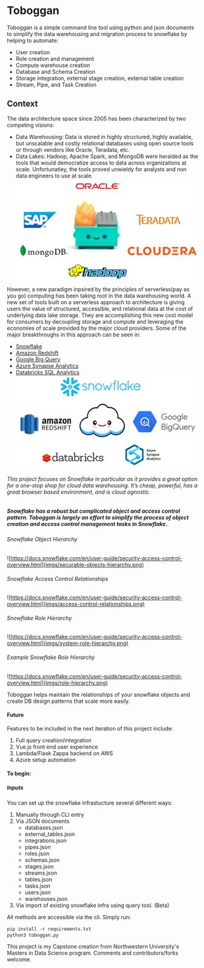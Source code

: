 # Toboggan
Toboggan is a simple command line tool using python and json documents to simplify the data warehousing and migration process to snowflake by helping to automate:
- User creation
- Role creation and management
- Compute warehouse creation
- Database and Schema Creation
- Storage integration, external stage creation, external table creation
- Stream, Pipe, and Task Creation

## Context
The data architecture space since 2005 has been characterized by two competing visions:
- Data Warehousing: Data is stored in highly structured, highly available, but unscalable and costly relational databases using open source tools or through vendors like Oracle, Teradata, etc.
- Data Lakes: Hadoop, Apache Spark, and MongoDB were heralded as the tools that would democratize access to data across organizations at scale. Unfortunatley, the tools proved unwieldy for analysts and non data engineers to use at scale.
![happy_dumpster](imgs/happy_dumpster.png)


However, a new paradigm inpsired by the principles of serverless(pay as you go) computing has been taking root in the data warehousing world. A new set of tools built on a serverless approach to architecture is giving users the value of structured, accessible, and relational data at the cost of underlying data lake storage. They are accomplishing this new cost model for consumers by decoupling storage and compute and leveraging the economies of scale provided by the major cloud providers.
Some of the major breakthroughs in this approach can be seen in:
- [Snowflake](https://www.snowflake.com/)
- [Amazon Redshift](https://aws.amazon.com/redshift/?whats-new-cards.sort-by=item.additionalFields.postDateTime&whats-new-cards.sort-order=desc)
- [Google Big Query](https://cloud.google.com/bigquery)
- [Azure Synapse Analytics](https://azure.microsoft.com/en-us/services/synapse-analytics/)
- [Databricks SQL Analytics](https://databricks.com/product/sql-analytics)
![happy_cloud](imgs/happy_cloud.png)

###### This project focuses on Snowflake in particular as it provides a great option for a one-stop shop for cloud data warehousing. It’s cheap, powerful, has a great browser based environment, and is cloud agnostic.

##### Snowflake has a robust but complicated object and access control pattern. Toboggan is largely an effort to simplify the process of object creation and access control management tasks in Snowflake.

###### Snowflake Object Hierarchy 
![https://docs.snowflake.com/en/user-guide/security-access-control-overview.html](imgs/securable-objects-hierarchy.png)

###### Snowflake Access Control Relationships
![https://docs.snowflake.com/en/user-guide/security-access-control-overview.html](imgs/access-control-relationships.png)

###### Snowflake Role Hierarchy
![https://docs.snowflake.com/en/user-guide/security-access-control-overview.html](imgs/system-role-hierarchy.png)

###### Example Snowflake Role Hierarchy
![https://docs.snowflake.com/en/user-guide/security-access-control-overview.html](imgs/role-hierarchy.png)

Toboggan helps maintain the relationships of your snowflake objects and create DB design patterns that scale more easily.

#### Future
Features to be included in the next iteration of this project include: 
1) Full query creation/integration
2) Vue.js front end user experience
3) Lambda/Flask Zappa backend on AWS
4) Azure setup automation


#### To begin:
##### Inputs
You can set up the snowflake infrastucture several different ways:
1) Manually through CLI entry
2) Via JSON documents
	- databases.json
	- external_tables.json
	- integrations.json
	- pipes.json
	- roles.json
	- schemas.json
	- stages.json
	- streams.json
	- tables.json
	- tasks.json
	- users.json
	- warehouses.json
3) Via import of existing snowflake infra using query tool. (Beta)

All methods are accessible via the cli. Simply run:
```
pip install -r requirements.txt
python3 toboggan.py
```

This project is my Capstone creation from Northwestern University's Masters in Data Science program. Comments and contributors/forks welcome.